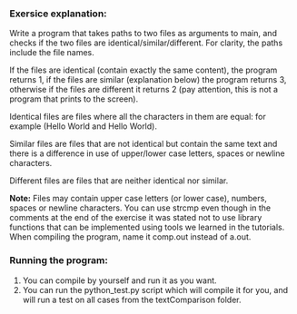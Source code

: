 ### Exersice explanation:
Write a program that takes paths to two files as arguments to main, and checks if the two files are identical/similar/different. For clarity, the paths include the file names.

If the files are identical (contain exactly the same content), the program returns 1, if the files are similar (explanation below) the program returns 3, otherwise if the files are different it returns 2 (pay attention, this is not a program that prints to the screen).

Identical files are files where all the characters in them are equal: for example (Hello World and Hello World).

Similar files are files that are not identical but contain the same text and there is a difference in use of upper/lower case letters, spaces or newline characters.

Different files are files that are neither identical nor similar.


 **Note:**
Files may contain upper case letters (or lower case), numbers, spaces or newline characters.
You can use strcmp even though in the comments at the end of the exercise it was stated not to use library functions that can be implemented using tools we learned in the tutorials.
When compiling the program, name it comp.out instead of a.out.


### Running the program:

1. You can compile by yourself and run it as you want.
2. You can run the python_test.py script which will compile it for you, and will run a test on all cases from the textComparison folder.
